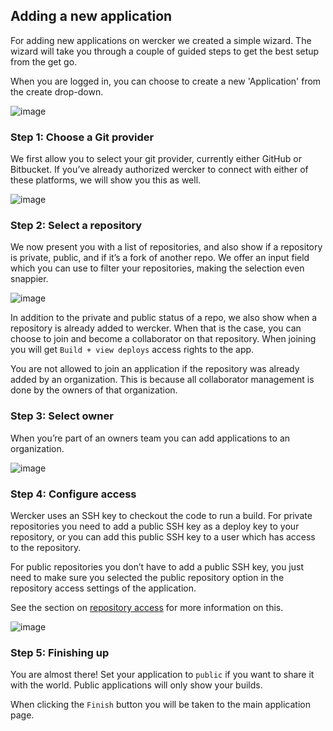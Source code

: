 ## Adding a new application

For adding new applications on wercker we created a simple wizard.
The wizard will take you through a couple of guided steps to get the best setup
from the get go.

When you are logged in, you can choose to create a new 'Application' from the
create drop-down.

![image](/images/adding-a-new-application_1.jpg)

### Step 1: Choose a Git provider

We first allow you to select your git provider, currently either GitHub or Bitbucket.
If you’ve already authorized wercker to connect with either of these platforms,
we will show you this as well.

![image](/images/adding-a-new-application_2.jpg)

### Step 2: Select a repository

We now present you with a list of repositories, and also show if a repository is
private, public, and if it’s a fork of another repo. We offer an input field
which you can use to filter your repositories, making the selection even snappier.

![image](/images/adding-a-new-application_3.jpg)

In addition to the private and public status of a repo, we also show when a
repository is already added to wercker. When that is the case, you can choose to
join and become a collaborator on that repository. When joining you will get
`Build + view deploys` access rights to the app.

You are not allowed to join an application if the repository was already added
by an organization. This is because all collaborator management is done by the
owners of that organization.

### Step 3: Select owner

When you’re part of an owners team you can add applications to an organization.

![image](/images/adding-a-new-application_4.jpg)

### Step 4: Configure access

Wercker uses an SSH key to checkout the code to run a build. For private repositories
you need to add a public SSH key as a deploy key to your repository, or you can
add this public SSH key to a user which has access to the repository.

For public repositories you don’t have to add a public SSH key, you just need to make sure
you selected the public repository option in the repository access settings of
the application.

See the section on [repository access](/docs/web-interface/repository-access.html)
for more information on this.

![image](/images/adding-a-new-application_5.jpg)

### Step 5: Finishing up

You are almost there! Set your application to `public` if you want to share it
with the world. Public applications will only show your builds.

When clicking the `Finish` button you will be taken to the main application page.
